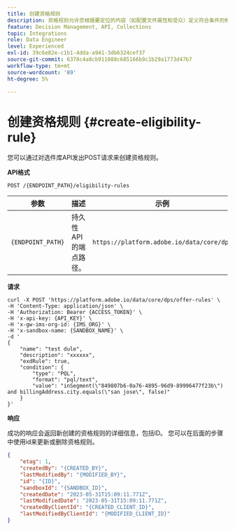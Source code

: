 ```yaml
---
title: 创建资格规则
description: 资格规则允许您根据要定位的内容（如配置文件属性和受众）定义符合条件的候选人。
feature: Decision Management, API, Collections
topic: Integrations
role: Data Engineer
level: Experienced
exl-id: 39c6e82e-c1b1-4dda-a941-3db6324cef37
source-git-commit: 6378c4a8cb911088c685166b9c1b29a1773d47b7
workflow-type: tm+mt
source-wordcount: '89'
ht-degree: 5%

---
```


# 创建资格规则 {#create-eligibility-rule}

您可以通过对选件库API发出POST请求来创建资格规则。

**API格式**

```http
POST /{ENDPOINT_PATH}/eligibility-rules 
```

| 参数 | 描述 | 示例 |
| --------- | ----------- | ------- |
| `{ENDPOINT_PATH}` | 持久性API的端点路径。 | `https://platform.adobe.io/data/core/dps` |

**请求**

```shell
curl -X POST 'https://platform.adobe.io/data/core/dps/offer-rules' \
-H 'Content-Type: application/json' \
-H 'Authorization: Bearer {ACCESS_TOKEN}' \
-H 'x-api-key: {API_KEY}' \
-H 'x-gw-ims-org-id: {IMS_ORG}' \
-H 'x-sandbox-name: {SANDBOX_NAME}' \
-d '
{
    "name": "test dule",
    "description": "xxxxxx",
    "exdRule": true,
    "condition": {
        "type": "PQL",
        "format": "pql/text",
        "value": "inSegment(\"849807b6-0a76-4895-96d9-89996477f23b\") and billingAddress.city.equals(\"san jose\", false)"
    }
}'
```

**响应**

成功的响应会返回新创建的资格规则的详细信息，包括ID。 您可以在后面的步骤中使用id来更新或删除资格规则。

```json
{
    "etag": 1,
    "createdBy": "{CREATED_BY}",
    "lastModifiedBy": "{MODIFIED_BY}",
    "id": "{ID}",
    "sandboxId": "{SANDBOX_ID}",
    "createdDate": "2023-05-31T15:09:11.771Z",
    "lastModifiedDate": "2023-05-31T15:09:11.771Z",
    "createdByClientId": "{CREATED_CLIENT_ID}",
    "lastModifiedByClientId": "{MODIFIED_CLIENT_ID}"
}
```
